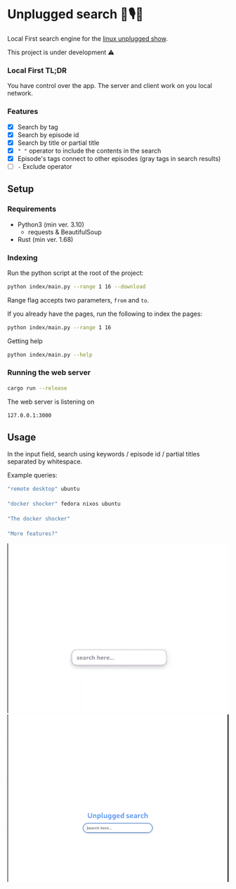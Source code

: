 # Unplugged search 🐧🎙️🔎

Local First search engine for the [linux unplugged show](https://www.jupiterbroadcasting.com/show/linux-unplugged/).

This project is under development ⚠️

### Local First TL;DR

You have control over the app. The server and client work on you local network.

### Features

- [x] Search by tag
- [x] Search by episode id
- [x] Search by title or partial title
- [x] `" "` operator to include the contents in the search
- [x] Episode's tags connect to other episodes (gray tags in search results)
- [ ] `-` Exclude operator

## Setup

### Requirements

- Python3 (min ver. 3.10)
  - requests & BeautifulSoup
- Rust (min ver. 1.68)

### Indexing

Run the python script at the root of the project:

```sh
python index/main.py --range 1 16 --download
```

Range flag accepts two parameters, `from` and `to`.

If you already have the pages, run the following to index the pages:

```sh
python index/main.py --range 1 16
```

Getting help

```sh
python index/main.py --help
```

### Running the web server

```sh
cargo run --release
```

The web server is listening on

```sh
127.0.0.1:3000
```

## Usage

In the input field, search using keywords / episode id / partial titles separated by whitespace.

Example queries:

```sh
"remote desktop" ubuntu

"docker shocker" fedora nixos ubuntu

"The docker shocker"

"More features?"
```

![showcase engine](./assets/showcase-lu-engine-v1.gif)
![showcase engine](./assets/showcase-lu-engine-v2.gif)
